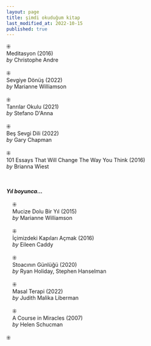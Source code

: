 ```yaml
---
layout: page  
title: şimdi okuduğum kitap  
last_modified_at: 2022-10-15
published: true  
---
```


⁜  
Meditasyon (2016)  
<i>by</i> Christophe Andre  
<br />
⁜  
Sevgiye Dönüş (2022)  
<i>by</i> Marianne Williamson  
<br />
⁜  
Tanrılar Okulu (2021)  
<i>by</i> Stefano D'Anna  
<br />
⁜  
Beş Sevgi Dili (2022)  
<i>by</i> Gary Chapman  
<br />
⁜  
101 Essays That Will Change The Way You Think (2016)  
<i>by</i> Brianna Wiest  
<br />
&nbsp;  

<i><b>Yıl boyunca...</b></i>  
<br />
&nbsp; &nbsp; ⁜  
&nbsp; &nbsp; Mucize Dolu Bir Yıl (2015)  
&nbsp; &nbsp; <i>by</i> Marianne Williamson  
<br />
&nbsp; &nbsp; ⁜    
&nbsp; &nbsp; İçimizdeki Kapıları Açmak (2016)  
&nbsp; &nbsp; <i>by</i> Eileen Caddy  
<br />
&nbsp; &nbsp; ⁜  
&nbsp; &nbsp; Stoacının Günlüğü (2020)  
&nbsp; &nbsp; <i>by</i> Ryan Holiday, Stephen Hanselman  
<br />
&nbsp; &nbsp; ⁜  
&nbsp; &nbsp; Masal Terapi (2022)  
&nbsp; &nbsp; <i>by</i> Judith Malika Liberman    
<br />
&nbsp; &nbsp; ⁜  
&nbsp; &nbsp; A Course in Miracles (2007)  
&nbsp; &nbsp; <i>by</i> Helen Schucman    
<br />
⁜  
 
